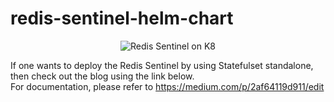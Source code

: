 # redis-sentinel-helm-chart
<p align="center">
  <img src="(https://github.com/user-attachments/assets/193abfcd-1d28-4e42-8d8b-2eb668064e1d)" alt="Redis Sentinel on K8" />
</p>


If one wants to deploy the Redis Sentinel by using Statefulset standalone, then check out the blog using the link below.<br>
For documentation, please refer to https://medium.com/p/2af64119d911/edit
